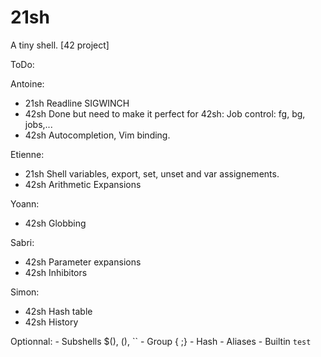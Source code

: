 # 21sh
A tiny shell. [42 project]

ToDo:

Antoine:
- 21sh Readline SIGWINCH
- 42sh Done but need to make it perfect for 42sh: Job control: fg, bg, jobs,...
- 42sh Autocompletion, Vim binding.

Etienne:
- 21sh Shell variables, export, set, unset and var assignements.
- 42sh Arithmetic Expansions

Yoann:
- 42sh Globbing

Sabri:
- 42sh Parameter expansions
- 42sh Inhibitors

Simon:
- 42sh Hash table
- 42sh History

Optionnal:
	- Subshells $(), (), ``
	- Group { ;}
	- Hash
	- Aliases
	- Builtin `test`
